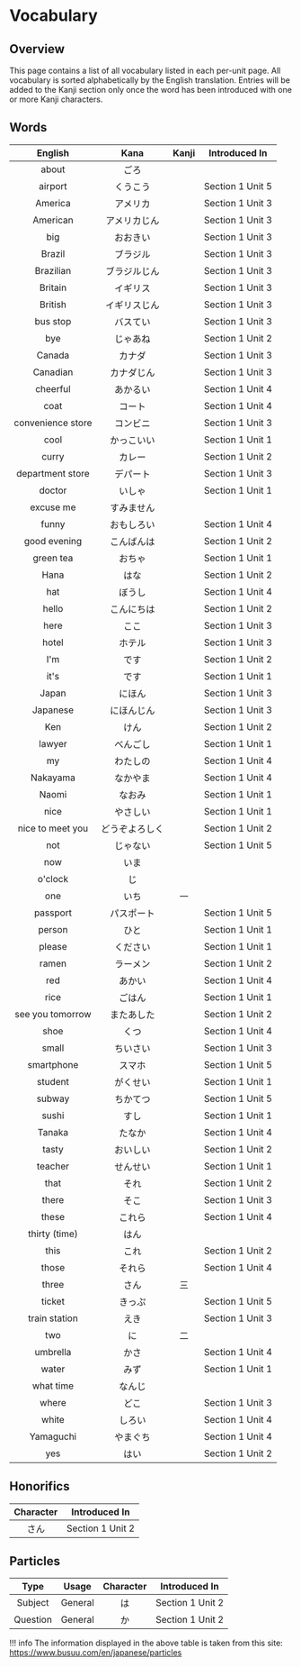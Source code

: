 # Vocabulary
## Overview
This page contains a list of all vocabulary listed in each per-unit page.
All vocabulary is sorted alphabetically by the English translation. Entries
will be added to the Kanji section only once the word has been introduced with
one or more Kanji characters.

## Words
| English | Kana | Kanji | Introduced In |
|:-------:|:----:|:-----:|:-------------:|
| about | ごろ | | | Section 1 Unit 5 |
| airport | くうこう | | Section 1 Unit 5 |
| America | アメリカ | | Section 1 Unit 3 |
| American | アメリカじん | | Section 1 Unit 3 |
| big | おおきい | | Section 1 Unit 3 |
| Brazil | ブラジル | | Section 1 Unit 3 |
| Brazilian | ブラジルじん | | Section 1 Unit 3 |
| Britain | イギリス | | Section 1 Unit 3 |
| British | イギリスじん | | Section 1 Unit 3 |
| bus stop | バスてい | | Section 1 Unit 3 |
| bye | じゃあね | | Section 1 Unit 2 |
| Canada | カナダ | | Section 1 Unit 3 |
| Canadian | カナダじん | | Section 1 Unit 3 |
| cheerful | あかるい | | Section 1 Unit 4 |
| coat | コート | | Section 1 Unit 4 |
| convenience store | コンビニ | | Section 1 Unit 3 |
| cool | かっこいい | | Section 1 Unit 1 |
| curry | カレー | | Section 1 Unit 2 |
| department store | デパート | | Section 1 Unit 3 |
| doctor | いしゃ | | Section 1 Unit 1 |
| excuse me | すみません | | | Section 1 Unit 5 |
| funny | おもしろい | | Section 1 Unit 4 |
| good evening | こんばんは | | Section 1 Unit 2 |
| green tea | おちゃ | | Section 1 Unit 1 |
| Hana | はな | | Section 1 Unit 2 |
| hat | ぼうし | | Section 1 Unit 4 |
| hello | こんにちは | | Section 1 Unit 2 |
| here | ここ | | Section 1 Unit 3 |
| hotel | ホテル | | Section 1 Unit 3 |
| I'm | です | | Section 1 Unit 2 |
| it's | です | | Section 1 Unit 1 |
| Japan | にほん | | Section 1 Unit 3 |
| Japanese | にほんじん | | Section 1 Unit 3 |
| Ken | けん | | Section 1 Unit 2 |
| lawyer | べんごし | | Section 1 Unit 1 |
| my | わたしの | | Section 1 Unit 4 |
| Nakayama | なかやま | | Section 1 Unit 4 |
| Naomi | なおみ | | Section 1 Unit 1 |
| nice | やさしい | | Section 1 Unit 1 |
| nice to meet you | どうぞよろしく | | Section 1 Unit 2 |
| not | じゃない | | Section 1 Unit 5 |
| now | いま | | | Section 1 Unit 5 |
| o'clock | じ | | | Section 1 Unit 5 |
| one | いち | 一 | | Section 1 Unit 5 |
| passport | パスポート | | Section 1 Unit 5 |
| person | ひと | | Section 1 Unit 1 |
| please | ください | | Section 1 Unit 1 |
| ramen | ラーメン | | Section 1 Unit 2 |
| red | あかい | | Section 1 Unit 4 |
| rice | ごはん | | Section 1 Unit 1 |
| see you tomorrow | またあした | | Section 1 Unit 2 |
| shoe | くつ | | Section 1 Unit 4 |
| small | ちいさい | | Section 1 Unit 3 |
| smartphone | スマホ | | Section 1 Unit 5 |
| student | がくせい | | Section 1 Unit 1 |
| subway | ちかてつ | | Section 1 Unit 5 |
| sushi | すし | | Section 1 Unit 1 |
| Tanaka | たなか | | Section 1 Unit 4 |
| tasty | おいしい | | Section 1 Unit 2 |
| teacher | せんせい | | Section 1 Unit 1 |
| that | それ | | Section 1 Unit 2 |
| there | そこ | | Section 1 Unit 3 |
| these | これら | | Section 1 Unit 4 |
| thirty (time) | はん | | | Section 1 Unit 5 |
| this | これ | | Section 1 Unit 2 |
| those | それら | | Section 1 Unit 4 |
| three | さん | 三 | | Section 1 Unit 5 |
| ticket | きっぷ | | Section 1 Unit 5 |
| train station | えき | | Section 1 Unit 3 |
| two | に | 二 | | Section 1 Unit 5 |
| umbrella | かさ | | Section 1 Unit 4 |
| water | みず | | Section 1 Unit 1 |
| what time | なんじ | | | Section 1 Unit 5 |
| where | どこ | | Section 1 Unit 3 |
| white | しろい | | Section 1 Unit 4 |
| Yamaguchi | やまぐち | | Section 1 Unit 4 |
| yes | はい | | Section 1 Unit 2 |


## Honorifics
| Character | Introduced In |
|:---------:|:-------------:|
| さん | Section 1 Unit 2 |


## Particles
| Type | Usage | Character | Introduced In |
|:----:|:-----:|:---------:|:-------------:|
| Subject | General | は | Section 1 Unit 2 |
| Question | General | か | Section 1 Unit 2 |

!!! info
    The information displayed in the above table is taken from this site:
    https://www.busuu.com/en/japanese/particles
